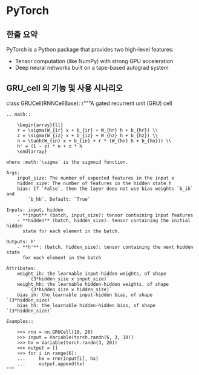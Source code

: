 # PyTorch

## 한줄 요약
PyTorch is a Python package that provides two high-level features:
- Tensor computation (like NumPy) with strong GPU acceleration
- Deep neural networks built on a tape-based autograd system

## GRU_cell 의 기능 및 사용 시나리오
class GRUCell(RNNCellBase):
    r"""A gated recurrent unit (GRU) cell

    .. math::

        \begin{array}{ll}
        r = \sigma(W_{ir} x + b_{ir} + W_{hr} h + b_{hr}) \\
        z = \sigma(W_{iz} x + b_{iz} + W_{hz} h + b_{hz}) \\
        n = \tanh(W_{in} x + b_{in} + r * (W_{hn} h + b_{hn})) \\
        h' = (1 - z) * n + z * h
        \end{array}

    where :math:`\sigma` is the sigmoid function.

    Args:
        input_size: The number of expected features in the input x
        hidden_size: The number of features in the hidden state h
        bias: If `False`, then the layer does not use bias weights `b_ih` and
            `b_hh`. Default: `True`

    Inputs: input, hidden
        - **input** (batch, input_size): tensor containing input features
        - **hidden** (batch, hidden_size): tensor containing the initial hidden
          state for each element in the batch.

    Outputs: h'
        - **h'**: (batch, hidden_size): tensor containing the next hidden state
          for each element in the batch

    Attributes:
        weight_ih: the learnable input-hidden weights, of shape
            `(3*hidden_size x input_size)`
        weight_hh: the learnable hidden-hidden weights, of shape
            `(3*hidden_size x hidden_size)`
        bias_ih: the learnable input-hidden bias, of shape `(3*hidden_size)`
        bias_hh: the learnable hidden-hidden bias, of shape `(3*hidden_size)`

    Examples::

        >>> rnn = nn.GRUCell(10, 20)
        >>> input = Variable(torch.randn(6, 3, 10))
        >>> hx = Variable(torch.randn(3, 20))
        >>> output = []
        >>> for i in range(6):
        ...     hx = rnn(input[i], hx)
        ...     output.append(hx)
    """
 

